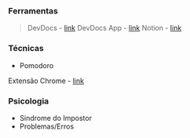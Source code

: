 ###  Ferramentas

> DevDocs - [link](https://devdocs.io/css/)
> DevDocs App - [link](https://devdocs.egoist.moe/)
> Notion - [link](https://www.notion.so/)

### Técnicas

- Pomodoro

Extensão Chrome - [link](https://chrome.google.com/webstore/detail/pomodoro-timer/bjigpljapjlemfipjmmeidlcbaabcffe)

### Psicologia

- Sindrome do Impostor
- Problemas/Erros
